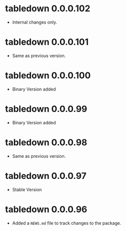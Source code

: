 <!-- NEWS.md is maintained by https://cynkra.github.io/fledge, do not edit -->

# tabledown 0.0.0.102

- Internal changes only.


# tabledown 0.0.0.101

- Same as previous version.


# tabledown 0.0.0.100

- Binary Version added


# tabledown 0.0.0.99

- Binary Version added


# tabledown 0.0.0.98

- Same as previous version.


# tabledown 0.0.0.97

* Stable Version


# tabledown 0.0.0.96

* Added a `NEWS.md` file to track changes to the package.
